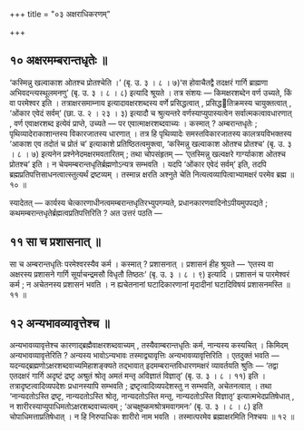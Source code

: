 +++
title = "०३ अक्षराधिकरणम्"

+++

## १० अक्षरमम्बरान्तधृतेः ॥

‘कस्मिन्नु खल्वाकाश ओतश्च प्रोतश्चेति ।’ (बृ. उ. ३ । ८ । ७)‘स होवाचैतद्वै तदक्षरं गार्गि ब्राह्मणा अभिवदन्त्यस्थूलमनणु’ (बृ. उ. ३ । ८ । ८) इत्यादि श्रूयते । तत्र संशयः — किमक्षरशब्देन वर्ण उच्यते, किं वा परमेश्वर इति । तत्राक्षरसमाम्नाय इत्यादावक्षरशब्दस्य वर्णे प्रसिद्धत्वात् , प्रसिद्धतिक्रमस्य चायुक्तत्वात् , ‘ओंकार एवेदं सर्वम्’ (छा. उ. २ । २३ । ३) इत्यादौ च श्रुत्यन्तरे वर्णस्याप्युपास्यत्वेन सर्वात्मकत्वावधारणात् , वर्ण एवाक्षरशब्द इत्येवं प्राप्ते, उच्यते — पर एवात्माक्षरशब्दवाच्यः । कस्मात् ? अम्बरान्तधृतेः ; पृथिव्यादेराकाशान्तस्य विकारजातस्य धारणात् । तत्र हि पृथिव्यादेः समस्तविकारजातस्य कालत्रयविभक्तस्य ‘आकाश एव तदोतं च प्रोतं च’ इत्याकाशे प्रतिष्ठितत्वमुक्त्वा, ‘कस्मिन्नु खल्वाकाश ओतश्च प्रोतश्च’ (बृ. उ. ३ । ८ । ७) इत्यनेन प्रश्नेनेदमक्षरमवतारितम् ; तथा चोपसंहृतम् — ‘एतस्मिन्नु खल्वक्षरे गार्ग्याकाश ओतश्च प्रोतश्च’ इति । न चेयमम्बरान्तधृतिर्ब्रह्मणोऽन्यत्र सम्भवति । यदपि ‘ओंकार एवेदं सर्वम्’ इति, तदपि ब्रह्मप्रतिपत्तिसाधनत्वात्स्तुत्यर्थं द्रष्टव्यम् । तस्मान्न क्षरति अश्नुते चेति नित्यत्वव्यापित्वाभ्यामक्षरं परमेव ब्रह्म ॥ १० ॥

स्यादेतत् — कार्यस्य चेत्कारणाधीनत्वमम्बरान्तधृतिरभ्युपगम्यते, प्रधानकारणवादिनोऽपीयमुपपद्यते ; कथमम्बरान्तधृतेर्ब्रह्मत्वप्रतिपत्तिरिति ? अत उत्तरं पठति —

## ११ सा च प्रशासनात् ॥

सा च अम्बरान्तधृतिः परमेश्वरस्यैव कर्म । कस्मात् ? प्रशासनात् । प्रशासनं हीह श्रूयते — ‘एतस्य वा अक्षरस्य प्रशासने गार्गि सूर्याचन्द्रमसौ विधृतौ तिष्ठतः’ (बृ. उ. ३ । ८ । ९) इत्यादि । प्रशासनं च पारमेश्वरं कर्म ; न अचेतनस्य प्रशासनं भवति । न ह्यचेतनानां घटादिकारणानां मृदादीनां घटादिविषयं प्रशासनमस्ति ॥ ११ ॥

## १२ अन्यभावव्यावृत्तेश्च ॥

अन्यभावव्यावृत्तेश्च कारणाद्ब्रह्मैवाक्षरशब्दवाच्यम् , तस्यैवाम्बरान्तधृतिः कर्म, नान्यस्य कस्यचित् । किमिदम् अन्यभावव्यावृत्तेरिति ? अन्यस्य भावोऽन्यभावः तस्माद्व्यावृत्तिः अन्यभावव्यावृत्तिरिति । एतदुक्तं भवति — यदन्यद्ब्रह्मणोऽक्षरशब्दवाच्यमिहाशङ्क्यते तद्भावात् इदमम्बरान्तविधारणमक्षरं व्यावर्तयति श्रुतिः — ‘तद्वा एतदक्षरं गार्गि अदृष्टं द्रष्टृ अश्रुतं श्रोतृ अमतं मन्तृ अविज्ञातं विज्ञातृ’ (बृ. उ. ३ । ८ । ११) इति । तत्रादृष्टत्वादिव्यपदेशः प्रधानस्यापि सम्भवति ; द्रष्टृत्वादिव्यपदेशस्तु न सम्भवति, अचेतनत्वात् । तथा ‘नान्यदतोऽस्ति द्रष्टृ, नान्यदतोऽस्ति श्रोतृ, नान्यदतोऽस्ति मन्तृ, नान्यदतोऽस्ति विज्ञातृ’ इत्यात्मभेदप्रतिषेधात् , न शारीरस्याप्युपाधिमतोऽक्षरशब्दवाच्यत्वम् ; ‘अचक्षुष्कमश्रोत्रमवागमनः’ (बृ. उ. ३ । ८ । ८) इति चोपाधिमत्ताप्रतिषेधात् । न हि निरुपाधिकः शारीरो नाम भवति । तस्मात्परमेव ब्रह्माक्षरमिति निश्चयः ॥ १२ ॥
